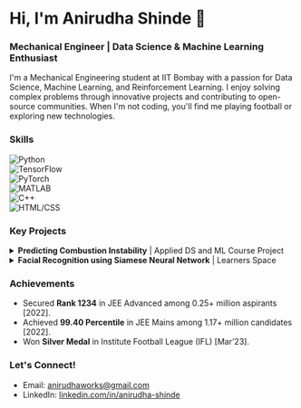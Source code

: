 # Hi, I'm Anirudha Shinde 👋
### Mechanical Engineer | Data Science & Machine Learning Enthusiast

I'm a Mechanical Engineering student at IIT Bombay with a passion for Data Science, Machine Learning, and Reinforcement Learning. I enjoy solving complex problems through innovative projects and contributing to open-source communities. When I'm not coding, you'll find me playing football or exploring new technologies.

### Skills
![Python](https://img.shields.io/badge/-Python-blue?style=flat-square&logo=python)  
![TensorFlow](https://img.shields.io/badge/-TensorFlow-orange?style=flat-square&logo=tensorflow)  
![PyTorch](https://img.shields.io/badge/-PyTorch-red?style=flat-square&logo=pytorch)  
![MATLAB](https://img.shields.io/badge/-MATLAB-yellow?style=flat-square&logo=matlab)  
![C++](https://img.shields.io/badge/-C++-blueviolet?style=flat-square&logo=cplusplus)  
![HTML/CSS](https://img.shields.io/badge/-HTML%2FCSS-lightgrey?style=flat-square&logo=html5)  

### Key Projects

<details>
<summary><b>Predicting Combustion Instability</b> | Applied DS and ML Course Project</summary>
- Developed a Bayesian Neural Network Ensemble using TensorFlow and Keras to predict thermoacoustic instabilities with an RMSE score of 0.028.<br>
- Applied PCA and statistical tests for dimensionality reduction and feature extraction.<br>
- Accurately predicted Equivalence Ratio, Decay Timescale, and Burner Power with robust uncertainty estimates.<br>
- <a href="https://github.com/Galacterzz/Bayesian-NN-ME228.git">GitHub Repo</a>
</details>

<details>
<summary><b>Facial Recognition using Siamese Neural Network</b> | Learners Space</summary>
- Developed a Face Detection System using a Siamese Neural Network with TensorFlow and OpenCV,
accurately identifying and verifying my face using UUID-labeled images. <br>
- Applied Image Preprocessing (grayscale conversion, normalization) and Image Augmentation (rotation,
flipping, scaling) to enhance model performance and generalization.<br>
- Achieved successful face detection on test data, demonstrating accurate recognition under varying conditions.<br>
- <a href="https://github.com/Galacterzz/LS-ML-22b2181-2024-/tree/268c0b5723744880390fce60299d161f24b53e34/Week%204">GitHub Repo</a>
</details>

### Achievements
- Secured **Rank 1234** in JEE Advanced among 0.25+ million aspirants [2022].
- Achieved **99.40 Percentile** in JEE Mains among 1.17+ million candidates [2022].
- Won **Silver Medal** in Institute Football League (IFL) [Mar’23].

### Let's Connect!
- Email: anirudhaworks@gmail.com
- LinkedIn: [linkedin.com/in/anirudha-shinde](https://www.linkedin.com/in/anirudha-shinde-513b46204/)
<!-- Portfolio: [anirudha.dev](https://anirudha.dev) -->














<!--
**Galacterzz/Galacterzz** is a ✨ _special_ ✨ repository because its `README.md` (this file) appears on your GitHub profile.

Here are some ideas to get you started:

- 🔭 I’m currently working on ...
- 🌱 I’m currently learning ...
- 👯 I’m looking to collaborate on ...
- 🤔 I’m looking for help with ...
- 💬 Ask me about ...
- 📫 How to reach me: ...
- 😄 Pronouns: ...
- ⚡ Fun fact: ...
-->
